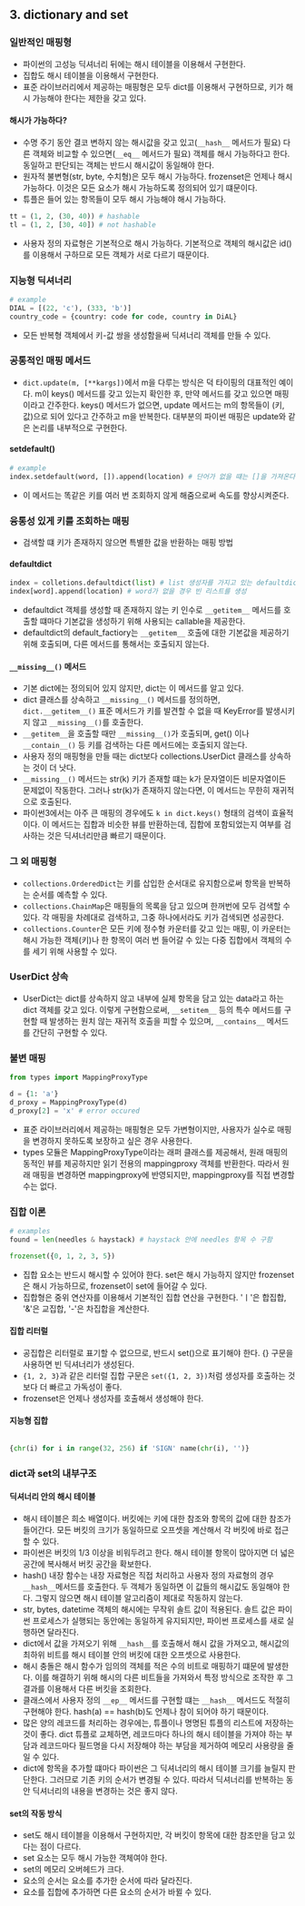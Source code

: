 ## 3. dictionary and set

### 일반적인 매핑형
- 파이썬의 고성능 딕셔너리 뒤에는 해시 테이블을 이용해서 구현한다.
- 집합도 해시 테이블을 이용해서 구현한다.
- 표준 라이브러리에서 제공하는 매핑형은 모두 dict를 이용해서 구현하므로, 키가 해시 가능해야 한다는 제한을 갖고 있다.

#### 해시가 가능하다?
- 수명 주기 동안 결코 변하지 않는 해시값을 갖고 있고(`__hash__` 메서드가 필요) 다른 객체와 비교할 수 있으면(`__eq__` 메서드가 필요) 객체를 해시 가능하다고 한다. 동일하고 판단되는 객체는 반드시 해시값이 동일해야 한다.
- 원자적 불변형(str, byte, 수치형)은 모두 해시 가능하다. frozenset은 언제나 해시 가능하다. 이것은 모든 요소가 해시 가능하도록 정의되어 있기 떄문이다.
- 튜플은 들어 있는 항목들이 모두 해시 가능해야 해시 가능하다.

```python
tt = (1, 2, (30, 40)) # hashable
tl = (1, 2, [30, 40]) # not hashable
```

- 사용자 정의 자료형은 기본적으로 해시 가능하다. 기본적으로 객체의 해시값은 id()를 이용해서 구하므로 모든 객체가 서로 다르기 때문이다.

### 지능형 딕셔너리
```python
# example
DIAL = [(22, 'c'), (333, 'b')]
country_code = {country: code for code, country in DiAL}
```

- 모든 반복형 객체에서 키-값 쌍을 생성함을써 딕셔너리 객체를 만들 수 있다.

### 공통적인 매핑 메서드
- `dict.update(m, [**kargs])`에서 m을 다루는 방식은 덕 타이핑의 대표적인 예이다. m이 keys() 메서드를 갖고 있는지 확인한 후, 만약 메서드를 갖고 있으면 매핑이라고 간주한다. keys() 메서드가 없으면, update 메서드는 m의 항목들이 (키, 값)으로 되어 있다고 간주하고 m을 반복한다. 대부분의 파이썬 매핑은 update와 같은 논리를 내부적으로 구현한다.

#### setdefault()
```python
# example
index.setdefault(word, []).append(location) # 단어가 없을 떄는 []을 가져온다.
```

- 이 메서드는 똑같은 키를 여러 번 조회하지 않게 해줌으로써 속도를 향상시켜준다.

### 융통성 있게 키를 조회하는 매핑
- 검색할 떄 키가 존재하지 않으면 특별한 값을 반환하는 매핑 방법

#### defaultdict
```python
index = colletions.defaultdict(list) # list 생성자를 가지고 있는 defaultdict을 생성
index[word].append(location) # word가 없을 경우 빈 리스트를 생성
```

- defaultdict 객체를 생성할 때 존재하지 않는 키 인수로 `__getitem__` 메서드를 호출할 떄마다 기본값을 생성하기 위해 사용되는 callable을 제공한다.
- defaultdict의 default_factiory는 `__getitem__` 호출에 대한 기본값을 제공하기 위해 호출되며, 다른 메서드를 통해서는 호출되지 않는다.

#### `__missing__()` 메서드
- 기본 dict에는 정의되어 있지 않지만, dict는 이 메서드를 알고 있다.
- dict 클래스를 상속하고 `__missing__()` 메서드를 정의하면, `dict.__getitem__()` 표준 메서드가 키를 발견할 수 없을 때 KeyError를 발생시키지 않고 `__missing__()`를 호출한다.
- `__getitem__`을 호출할 때만 `__missing__()`가 호출되며, get() 이나 `__contain__()` 등 키를 검색하는 다른 메서드에는 호출되지 않는다.
- 사용자 정의 매핑형을 만들 때는 dict보다 collections.UserDict 클래스를 상속하는 것이 더 낫다.
- `__missing__()` 메서드는 str(k) 키가 존재할 떄는 k가 문자열이든 비문자열이든 문제없이 작동한다. 그러나 str(k)가 존재하지 않는다면, 이 메서드는 무한히 재귀적으로 호출된다.
- 파이썬3에서는 아주 큰 매핑의 경우에도 `k in dict.keys()` 형태의 검색이 효율적이다. 이 메서드는 집합과 비슷한 뷰를 반환하는데, 집합에 포함되었는지 여부를 검사하는 것은 딕셔너리만큼 빠르기 때문이다.

### 그 외 매핑형
- `collections.OrderedDict`는 키를 삽입한 순서대로 유지함으로써 항목을 반복하는 순서를 예측할 수 있다.
- `collections.ChainMap`은 매핑들의 목록을 담고 있으며 한꺼번에 모두 검색할 수 있다. 각 매핑을 차례대로 검색하고, 그중 하나에서라도 키가 검색되면 성공한다.
- `collections.Counter`은 모든 키에 정수형 카운터를 갖고 있는 매핑, 이 카운터는 해시 가능한 객체(키)나 한 항목이 여러 번 들어갈 수 있는 다중 집합에서 객체의 수를 세기 위해 사용할 수 있다.

### UserDict 상속
- UserDict는 dict를 상속하지 않고 내부에 실제 항목을 담고 있는 data라고 하는 dict 객체를 갖고 있다. 이렇게 구현함으로써, `__setitem__` 등의 특수 메서드를 구현할 때 발생하는 원치 않는 재귀적 호출을 피할 수 있으며, `__contains__` 메서드를 간단히 구현할 수 있다.

### 불변 매핑
```python
from types import MappingProxyType

d = {1: 'a'}
d_proxy = MappingProxyType(d)
d_proxy[2] = 'x' # error occured
```

- 표준 라이브러리에서 제공하는 매핑형은 모두 가변형이지만, 사용자가 실수로 매핑을 변경하지 못하도록 보장하고 싶은 경우 사용한다.
- types 모듈은 MappingProxyType이라는 래퍼 클래스를 제공해서, 원래 매핑의 동적인 뷰를 제공하지만 읽기 전용의 mappingproxy 객체를 반환한다. 따라서 원래 매핑을 변경하면 mappingproxy에 반영되지만, mappingproxy를 직접 변경할 수는 없다.

### 집합 이론
```python
# examples
found = len(needles & haystack) # haystack 안에 needles 항목 수 구함

frozenset({0, 1, 2, 3, 5})
```

- 집합 요소는 반드시 해시할 수 있어야 한다. set은 해시 가능하지 않지만 frozenset은 해시 가능하므로, frozenset이 set에 들어갈 수 있다.
- 집합형은 중위 연산자를 이용해서 기본적인 집합 연산을 구현한다. 'ㅣ'은 합집합, '&'은 교집합, '-'은 차집합을 계산한다.

#### 집합 리터럴
- 공집합은 리터럴로 표기할 수 없으므로, 반드시 set()으로 표기해야 한다. {} 구문을 사용하면 빈 딕셔너리가 생성된다.
- `{1, 2, 3}`과 같은 리터럴 집합 구문은 `set({1, 2, 3})`처럼 생성자를 호출하는 것보다 더 빠르고 가독성이 좋다.
- frozenset은 언제나 생성자를 호출해서 생성해야 한다.

#### 지능형 집합
```python

{chr(i) for i in range(32, 256) if 'SIGN' name(chr(i), '')}
```

### dict과 set의 내부구조

#### 딕셔너리 안의 해시 테이블
- 해시 테이블은 희소 배열이다. 버킷에는 키에 대한 참조와 항목의 값에 대한 참조가 들어간다. 모든 버킷의 크기가 동일하므로 오프셋을 계산해서 각 버킷에 바로 접근할 수 있다.
- 파이썬은 버킷의 1/3 이상을 비워두려고 한다. 해시 테이블 항목이 많아지면 더 넓은 공간에 복사해서 버킷 공간을 확보한다.
- hash() 내장 함수는 내장 자료형은 직접 처리하고 사용자 정의 자료형의 경우 `__hash__`메서드를 호출한다. 두 객체가 동일하면 이 값들의 해시값도 동일해야 한다. 그렇지 않으면 해시 테이블 알고리즘이 제대로 작동하지 않는다.
- str, bytes, datetime 객체의 해시에는 무작위 솔트 값이 적용된다. 솔트 값은 파이썬 프로세스가 실행되는 동안에는 동일하게 유지되지만, 파이썬 프로세스를 새로 실행하면 달라진다.
- dict에서 값을 가져오기 위해 `__hash__`를 호출해서 해시 값을 가져오고, 해시값의 최하위 비트를 해시 테이블 안의 버킷에 대한 오프셋으로 사용한다.
- 해시 충돌은 해시 함수가 임의의 객체를 적은 수의 비트로 매핑하기 떄문에 발생한다. 이를 해결하기 위해 해시의 다른 비트들을 가져와서 특정 방식으로 조작한 후 그 결과를 이용해서 다른 버킷을 조회한다.
- 클래스에서 사용자 정의 `__ep__` 메서드를 구현할 떄는 `__hash__` 메서드도 적절히 구현해야 한다. hash(a) == hash(b)도 언제나 참이 되어야 하기 때문이다.
- 많은 양의 레코드를 처리하는 경우에는, 튜플이나 명명된 튜플의 리스트에 저장하는 것이 좋다. dict 튜플로 교체하면, 레코드마다 하나의 해시 테이블을 가져야 하는 부담과 레코드마다 필드명을 다시 저장해야 하는 부담을 제거하여 메모리 사용량을 줄일 수 있다.
- dict에 항목을 추가할 떄마다 파이썬은 그 딕셔너리의 해시 테이블 크기를 늘릴지 판단한다. 그러므로 기존 키의 순서가 변경될 수 있다. 따라서 딕셔너리를 반복하는 동안 딕셔너리의 내용을 변경하는 것은 좋지 않다.

#### set의 작동 방식
- set도 해시 테이블을 이용해서 구현하지만, 각 버킷이 항목에 대한 참조만을 담고 있다는 점이 다르다.
- set 요소는 모두 해시 가능한 객체여야 한다.
- set의 메모리 오버헤드가 크다.
- 요소의 순서는 요소를 추가한 순서에 따라 달라진다.
- 요소를 집합에 추가하면 다른 요소의 순서가 바뀔 수 있다.